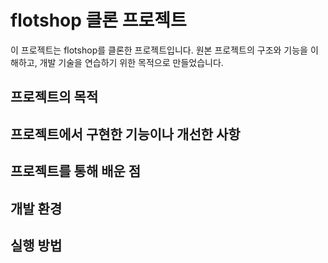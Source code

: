 # flotshop 클론 프로젝트

이 프로젝트는 flotshop를 클론한 프로젝트입니다. 원본 프로젝트의 구조와 기능을 이해하고, 개발 기술을 연습하기 위한 목적으로 만들었습니다.

## 프로젝트의 목적

## 프로젝트에서 구현한 기능이나 개선한 사항

## 프로젝트를 통해 배운 점

## 개발 환경

## 실행 방법